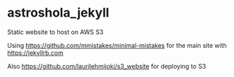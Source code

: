 # astroshola_jekyll

Static website to host on AWS S3

Using https://github.com/mmistakes/minimal-mistakes for the main site with https://jekyllrb.com

Also https://github.com/laurilehmijoki/s3_website for deploying to S3
